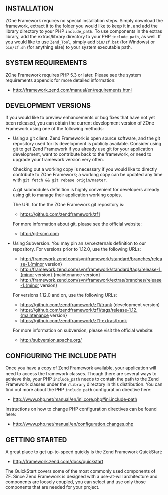 INSTALLATION
------------

ZOne Framework requires no special installation steps. Simply download the framework,
extract it to the folder you would like to keep it in, and add the library directory
to your PHP `include_path`. To use components in the extras library, add the extras/library
directory to your PHP `include_path`, as well.
If you would like to use `Zend_Tool`, simply add `bin/zf.bat` (for Windows) or
`bin/zf.sh` (for anything else) to your system executable path.

SYSTEM REQUIREMENTS
-------------------

ZOne Framework requires PHP 5.3 or later. Please see the system requirements
appendix for more detailed information:

- http://framework.zend.com/manual/en/requirements.html

DEVELOPMENT VERSIONS
--------------------

If you would like to preview enhancements or bug fixes that have not yet been
released, you can obtain the current development version of ZOne Framework using one
of the following methods:

* Using a git client. Zend Framework is open source software, and
  the git repository used for its development is publicly available. Consider
  using git to get Zend Framework if you already use git for your application
  development, want to contribute back to the framework, or need to upgrade your
  framework version very often.

  Checking out a working copy is necessary if you would like to directly contribute
  to ZOne Framework; a working copy can be updated any time with `git fetch &&
  git rebase origin/master`.

  A git submodules definition is highly convenient for developers already using
  git to manage their application working copies.

  The URL for the the ZOne Framework git repository is:

  - https://github.com/zendframework/zf1

  For more information about git, please see the official website:

  - http://git-scm.com

* Using Subversion. You may pin an svn:externals definition to our repository.
  For versions prior to 1.12.0, use the following URLs:

  - http://framework.zend.com/svn/framework/standard/branches/release-1.{minor version}
  - http://framework.zend.com/svn/framework/standard/tags/release-1.{minor version}.{maintenance version}
  - http://framework.zend.com/svn/framework/extras/branches/release-1.{minor version}

  For versions 1.12.0 and on, use the following URLs:

  - https://github.com/zendframework/zf1/trunk (development version)
  - https://github.com/zendframework/zf1/tags/release-1.12.{maintenance version}
  - https://github.com/zendframework/zf1-extras/trunk

  For more information on subversion, please visit the official website:

  - http://subversion.apache.org/

CONFIGURING THE INCLUDE PATH
----------------------------

Once you have a copy of Zend Framework available, your application will need to
access the framework classes. Though there are several ways to achieve this, your
PHP `include_path` needs to contain the path to the Zend Framework classes under the
`/library` directory in this distribution. You can find out more about the PHP
`include_path` configuration directive here:

- http://www.php.net/manual/en/ini.core.php#ini.include-path

Instructions on how to change PHP configuration directives can be found here:

- http://www.php.net/manual/en/configuration.changes.php

GETTING STARTED
---------------

A great place to get up-to-speed quickly is the Zend Framework QuickStart:

- http://framework.zend.com/docs/quickstart

The QuickStart covers some of the most commonly used components of ZF. Since
Zend Framework is designed with a use-at-will architecture and components are
loosely coupled, you can select and use only those components that are needed for
your project.
